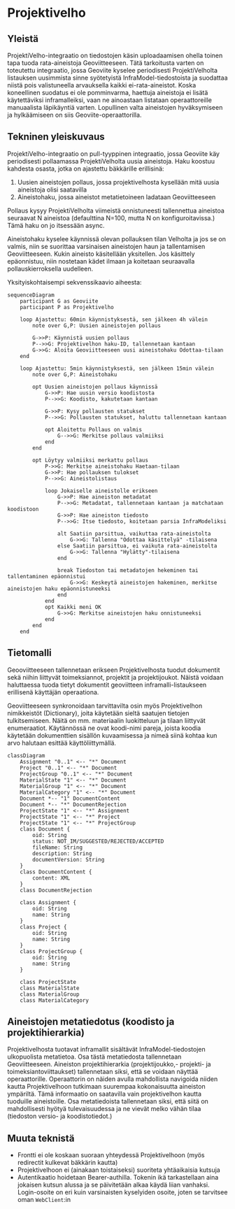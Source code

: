 # Projektivelho

## Yleistä

ProjektiVelho-integraatio on tiedostojen käsin uploadaamisen ohella toinen tapa tuoda rata-aineistoja Geoviitteeseen.
Tätä tarkoitusta varten on toteutettu integraatio, jossa Geoviite kyselee periodisesti ProjektiVelholta
listauksen uusimmista sinne syötetyistä InfraModel-tiedostoista ja suodattaa niistä pois valistuneella arvauksella
kaikki ei-rata-aineistot. Koska koneellinen suodatus ei ole pomminvarma, haettuja aineistoja ei lisätä käytettäviksi
inframalleiksi, vaan ne ainoastaan listataan operaattoreille manuaalista läpikäyntiä varten. Lopullinen valta
aineistojen hyväksymiseen ja hylkäämiseen on siis Geoviite-operaattorilla. 

## Tekninen yleiskuvaus

ProjektiVelho-integraatio on pull-tyyppinen integraatio, jossa Geoviite käy periodisesti pollaamassa 
ProjektiVelholta uusia aineistoja. Haku koostuu kahdesta osasta, jotka on ajastettu bäkkärille erillisinä: 

1. Uusien aineistojen pollaus, jossa projektivelhosta kysellään mitä uusia aineistoja olisi saatavilla
2. Aineistohaku, jossa aineistot metatietoineen ladataan Geoviitteeseen

Pollaus kysyy ProjektiVelholta viimeistä onnistuneesti tallennettua aineistoa seuraavat N aineistoa (defaulttina 
N=100, mutta N on konfiguroitavissa.) Tämä haku on jo itsessään async.

Aineistohaku kyselee käynnissä olevan pollauksen tilan Velholta ja jos se on valmis, niin se suorittaa varsinaisen
aineistojen haun ja tallentamisen Geoviitteeseen. Kukin aineisto käsitellään yksitellen. Jos käsittely epäonnistuu,
niin nostetaan kädet ilmaan ja koitetaan seuraavalla pollauskierroksella uudelleen.

Yksityiskohtaisempi sekvenssikaavio aiheesta:

```mermaid
sequenceDiagram
    participant G as Geoviite
    participant P as Projektivelho

    loop Ajastettu: 60min käynnistyksestä, sen jälkeen 4h välein
        note over G,P: Uusien aineistojen pollaus

        G->>P: Käynnistä uusien pollaus
        P-->>G: Projektivelhon haku-ID, tallennetaan kantaan
        G->>G: Aloita Geoviitteeseen uusi aineistohaku Odottaa-tilaan
    end

    loop Ajastettu: 5min käynnistyksestä, sen jälkeen 15min välein
        note over G,P: Aineistohaku

        opt Uusien aineistojen pollaus käynnissä
            G->>P: Hae uusin versio koodistosta
            P-->>G: Koodisto, kakutetaan kantaan

            G->>P: Kysy pollausten statukset
            P-->>G: Pollausten statukset, haluttu tallennetaan kantaan

            opt Aloitettu Pollaus on valmis
                G-->>G: Merkitse pollaus valmiiksi
            end
        end

        opt Löytyy valmiiksi merkattu pollaus
            P->>G: Merkitse aineistohaku Haetaan-tilaan
            G->>P: Hae pollauksen tulokset
            P-->>G: Aineistolistaus
    
            loop Jokaiselle aineistolle erikseen
                G->>P: Hae aineiston metadatat
                P-->>G: Metadatat, tallennetaan kantaan ja matchataan koodistoon
                G->>P: Hae aineiston tiedosto
                P-->>G: Itse tiedosto, koitetaan parsia InfraModeliksi
    
                alt Saatiin parsittua, vaikuttaa rata-aineistolta
                    G->>G: Tallenna "Odottaa käsittelyä" -tilaisena
                else Saatiin parsittua, ei vaikuta rata-aineistolta
                    G->>G: Tallenna "Hylätty"-tilaisena
                end

                break Tiedoston tai metadatojen hekeminen tai tallentaminen epäonnistui
                    G->>G: Keskeytä aineistojen hakeminen, merkitse aineistojen haku epäonnistuneeksi
                end
            end
            opt Kaikki meni OK
                G->>G: Merkitse aineistojen haku onnistuneeksi
            end
        end
    end
```

## Tietomalli

Geooviitteeseen tallennetaan erikseen Projektivelhosta tuodut dokumentit sekä niihin liittyvät toimeksiannot, projektit
ja projektijoukot. Näistä voidaan haluttaessa tuoda tietyt dokumentit geoviitteen inframalli-listaukseen erillisenä
käyttäjän operaationa.

Geoviitteeseen synkronoidaan tarvittavilta osin myös Projektivelhon nimikkeistöt (Dictionary), joita käytetään sieltä
saatujen tietojen tulkitsemiseen. Näitä on mm. materiaalin luokitteluun ja tilaan liittyvät enumeraatiot. Käytännössä ne
ovat koodi-nimi pareja, joista koodia käytetään dokumenttien sisällön kuvaamisessa ja nimeä siinä kohtaa kun arvo
halutaan esittää käyttöliittymällä.

```mermaid
classDiagram
    Assignment "0..1" <-- "*" Document
    Project "0..1" <-- "*" Document
    ProjectGroup "0..1" <-- "*" Document
    MaterialState "1" <-- "*" Document
    MaterialGroup "1" <-- "*" Document
    MaterialCategory "1" <-- "*" Document
    Document *-- "1" DocumentContent
    Document *-- "*" DocumentRejection
    ProjectState "1" <-- "*" Assignment
    ProjectState "1" <-- "*" Project
    ProjectState "1" <-- "*" ProjectGroup
    class Document {
        oid: String
        status: NOT_IM/SUGGESTED/REJECTED/ACCEPTED
        fileName: String
        description: String
        documentVersion: String
    }
    class DocumentContent {
        content: XML
    }
    class DocumentRejection

    class Assignment {
        oid: String
        name: String
    }
    class Project {
        oid: String
        name: String
    }
    class ProjectGroup {
        oid: String
        name: String
    }

    class ProjectState
    class MaterialState
    class MaterialGroup
    class MaterialCategory
```

## Aineistojen metatiedotus (koodisto ja projektihierarkia)

Projektivelhosta tuotavat inframallit sisältävät InfraModel-tiedostojen ulkopuolista metatietoa. Osa tästä 
metatiedosta tallennetaan Geoviitteeseen. Aineiston projektihierarkia (projektijoukko,- projekti- ja 
toimeksiantoviittaukset) tallennetaan siksi, että se voidaan näyttää operaattorille. Operaattorin on näiden 
avulla mahdollista navigoida niiden kautta Projektivelhoon tutkimaan suurempaa kokonaisuutta aineiston ympäriltä. 
Tämä informaatio on saatavilla vain projektivelhon kautta tuoduille aineistoille. Osa metatiedoista tallennetaan 
siksi, että siitä on mahdollisesti hyötyä tulevaisuudessa ja ne vievät melko vähän tilaa (tiedoston versio- ja 
koodistotiedot.)

## Muuta teknistä

- Frontti ei ole koskaan suoraan yhteydessä Projektivelhoon (myös redirectit kulkevat bäkkärin kautta) 
- Projektivelhoon ei (ainakaan toistaiseksi) suoriteta yhtäaikaisia kutsuja
- Autentikaatio hoidetaan Bearer-authilla. Tokenin ikä tarkastellaan aina jokaisen kutsun alussa ja se päivitetään
alkaa käydä liian vanhaksi. Login-osoite on eri kuin varsinaisten kyselyiden osoite, joten se tarvitsee oman
`WebClient`:in
